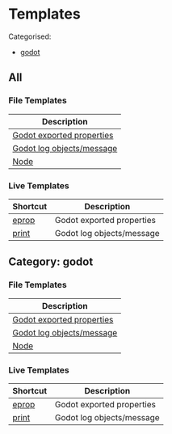 # Templates

Categorised:

* [godot](#godot)

## All

### File Templates

| Description                                     |
|-------------------------------------------------|
| [Godot exported properties](Live/ExportProp.md) |
| [Godot log objects/message](Live/GDPrint.md)    |
| [Node](File/Node.md)                            |


### Live Templates

| Shortcut                    | Description               |
|-----------------------------|---------------------------|
| [eprop](Live/ExportProp.md) | Godot exported properties |
| [print](Live/GDPrint.md)    | Godot log objects/message |

<a name="godot"></a>
## Category: godot

### File Templates

| Description                                     |
|-------------------------------------------------|
| [Godot exported properties](Live/ExportProp.md) |
| [Godot log objects/message](Live/GDPrint.md)    |
| [Node](File/Node.md)                            |


### Live Templates

| Shortcut                    | Description               |
|-----------------------------|---------------------------|
| [eprop](Live/ExportProp.md) | Godot exported properties |
| [print](Live/GDPrint.md)    | Godot log objects/message |

